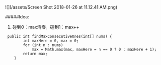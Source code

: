 ![](/assets/Screen Shot 2018-01-26 at 11.12.41 AM.png)

#####Idea:
1. 碰到0：max清零，碰到1：max++

```
 public int findMaxConsecutiveOnes(int[] nums) {
        int maxHere = 0, max = 0;
        for (int n : nums)
            max = Math.max(max, maxHere = n == 0 ? 0 : maxHere + 1);
        return max; 
    } 
```